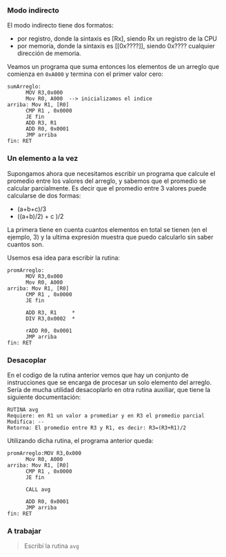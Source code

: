 ### Modo indirecto

El modo indirecto tiene dos formatos:

* por registro, donde la sintaxis es [Rx], siendo Rx un registro de la CPU
* por memoria, donde la sintaxis es [[0x????]], siendo 0x???? cualquier dirección de memoria.

Veamos un programa que suma entonces los elementos de un arreglo que comienza en 
`0xA000` y termina con el primer valor cero:

```
sumArreglo:
      MOV R3,0x000
      Mov R0, A000  --> inicializamos el indice
arriba: Mov R1, [R0]
      CMP R1 , 0x0000
      JE fin
      ADD R3, R1
      ADD R0, 0x0001 
      JMP arriba
fin: RET
```


### Un elemento a la vez

Supongamos ahora que necesitamos escribir un programa que calcule el promedio entre los valores del arreglo, y sabemos que el promedio se calcular parcialmente. Es decir que el promedio entre 3 valores puede calcularse de dos formas:

* (a+b+c)/3
* ((a+b)/2) + c )/2

La primera tiene en cuenta cuantos elementos en total se tienen (en el ejemplo, 3) y la ultima expresión muestra que puedo calcularlo sin saber cuantos son. 

Usemos esa idea para escribir la rutina:

```
promArreglo:
      MOV R3,0x000
      Mov R0, A000  
arriba: Mov R1, [R0]
      CMP R1 , 0x0000
      JE fin
      
      ADD R3, R1     *
      DIV R3,0x0002  *
      
      rADD R0, 0x0001 
      JMP arriba
fin: RET
```

### Desacoplar

En el codigo de la rutina anterior vemos que hay un conjunto de instrucciones que se encarga de procesar un solo elemento del arreglo. Sería de mucha utilidad desacoplarlo en otra rutina auxiliar, que tiene la siguiente documentación:

```
RUTINA avg
Requiere: en R1 un valor a promediar y en R3 el promedio parcial
Modifica: --
Retorna: El promedio entre R3 y R1, es decir: R3=(R3+R1)/2
```

Utilizando dicha rutina, el programa anterior queda:



```
promArreglo:MOV R3,0x000
      Mov R0, A000  
arriba: Mov R1, [R0]
      CMP R1 , 0x0000
      JE fin
      
      CALL avg
      
      ADD R0, 0x0001 
      JMP arriba
fin: RET
```

### A trabajar

> Escribí la rutina `avg`